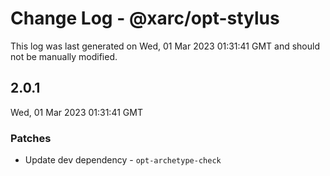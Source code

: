 # Change Log - @xarc/opt-stylus

This log was last generated on Wed, 01 Mar 2023 01:31:41 GMT and should not be manually modified.

## 2.0.1
Wed, 01 Mar 2023 01:31:41 GMT

### Patches

- Update dev dependency - `opt-archetype-check `

